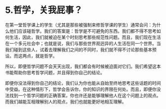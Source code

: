 # 5.哲学，关我屁事？

 在第一堂哲学课上的学生（尤其是那些被强制来修哲学课的学生）通常会问：为什么他们应该碰哲学。我们的答案是：哲学是不可避免的东西。我们都不得不思考如何生活，因此，我们就被迫在某个时刻思考那些规范性问题。而且，我们现在生活在一个多元社会中；也就是说，我们与那些世界观迥异的人生活在同一个世界。当我们碰到这些人，试着去理解我们之间的不同时，我们就不得不讨论那些基本预设。而这两点，就是哲学。

 所以，即便哲学问题不会天天出现，我们都会有时候被迫面对它们。我们希望这本书能帮助你思考哲学问题，并且得到你自己的结论。

 即便你没法得到你自己的结论，我们认为你也能从自始至终地思考这些话题的时间中受益。在这种情形下，哲学会告诉你，你的知识的界限在何处。而且，即便你没法找到一个哲学问题的正确答案，你也许还是能够理解他人在这个问题上的观点。而我们越能互相理解别人的观点，我们也就能更好地相互理解。

